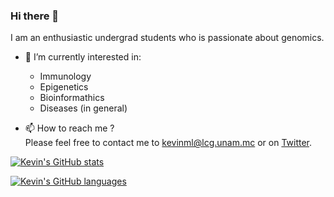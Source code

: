 ### Hi there 👋

<!--
**KevinMLanderos/KevinMLanderos** is a ✨ _special_ ✨ repository because its `README.md` (this file) appears on your GitHub profile.

Here are some ideas to get you started:

- 🔭 I’m currently working on ...
- 🌱 I’m currently learning ...
- 👯 I’m looking to collaborate on ...
- 🤔 I’m looking for help with ...
- 💬 Ask me about ...
- 😄 Pronouns: ...
- ⚡ Fun fact: ...
-->

I am an enthusiastic undergrad students who is passionate about genomics.
- 🔭 I’m currently interested in:
  - Immunology
  - Epigenetics
  - Bioinformathics
  - Diseases (in general)
  
- 📫 How to reach me ?  
Please feel free to contact me to kevinml@lcg.unam.mc or on [Twitter](https://twitter.com/KevsGenomic).


[![Kevin's GitHub stats](https://github-readme-stats.vercel.app/api?username=KevinMLanderos&show_icons=true&theme=gruvbox)](https://github.com/anuraghazra/github-readme-stats)


[![Kevin's GitHub languages](https://github-readme-stats.vercel.app/api/top-langs?username=KevinMLanderos&layout=compact&theme=dark)](https://github.com/anuraghazra/github-readme-stats)
